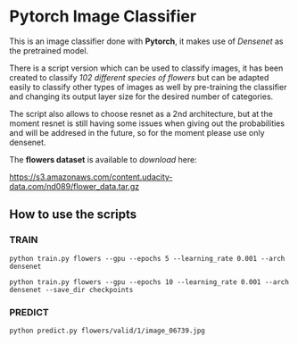 # Pytorch Image Classifier
This is an image classifier done with __Pytorch__, it makes use of *Densenet* as the pretrained model.

There is a script version which can be used to classify images, it has been created to classify *102 different species of flowers* but can be adapted easily to classify other types of images as well by pre-training the classifier and changing its output layer size for the desired number of categories.

The script also allows to choose resnet as a 2nd architecture, but at the moment resnet is still having some issues when giving out the probabilities and will be addresed in the future, so for the moment please use only densenet.

The **flowers dataset** is available to *download* here:

https://s3.amazonaws.com/content.udacity-data.com/nd089/flower_data.tar.gz

## How to use the scripts

### TRAIN

```python train.py flowers --gpu --epochs 5 --learning_rate 0.001 --arch densenet```

```python train.py flowers --gpu --epochs 10 --learning_rate 0.001 --arch densenet --save_dir checkpoints```


### PREDICT

```python predict.py flowers/valid/1/image_06739.jpg```
